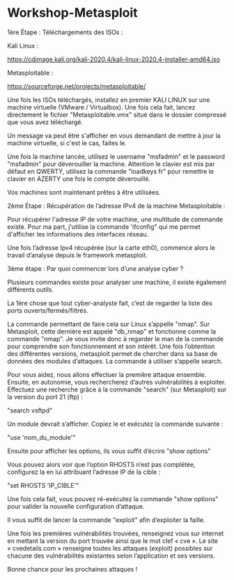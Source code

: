 # Workshop-Metasploit




1ère Étape : Téléchargements des ISOs :

Kali Linux :

https://cdimage.kali.org/kali-2020.4/kali-linux-2020.4-installer-amd64.iso

Metasploitable :

https://sourceforge.net/projects/metasploitable/

Une fois les ISOs téléchargés, installez en premier KALI LINUX sur une machine virtuelle (VMware / Virtualbox). 
Une fois cela fait, lancez directement le fichier "Metasploitable.vmx" situé dans le dossier compressé que vous avez téléchargé.

Un message va peut être s'afficher en vous demandant de mettre à jour la machine virtuelle, si c'est le cas, faites le.

Une fois la machine lancée, utilisez le username "msfadmin" et le password "msfadmin" pour déverouiller la machine. Attention le clavier est mis par défaut en QWERTY, utilisez la commande "loadkeys fr" pour remettre le clavier en AZERTY une fois le compte déverouillé.

Vos machines sont maintenant prêtes à être utilisées.




2ème Étape : Récupération de l’adresse IPv4 de la machine Metasploitable :

Pour récupérer l'adresse IP de votre machine, une multitude de commande existe. Pour ma part, j'utilise la commande 'ifconfig" qui me permet d'afficher les informations des interfaces réseau.

Une fois l’adresse Ipv4 récupérée (sur la carte eth0), commence alors le travail d’analyse depuis le framework metasploit.




3ème étape : Par quoi commencer lors d’une analyse cyber ?

Plusieurs commandes existe pour analyser une machine, il existe également différents outils. 

La 1ère chose que tout cyber-analyste fait, c’est de regarder la liste des ports ouverts/fermés/filtrés.

La commande permettant de faire cela sur Linux s’appelle "nmap".
Sur Metasploit, cette dernière est appelé "db_nmap" et fonctionne comme la commande "nmap". Je vous invite donc à regarder le man de la commande pour comprendre son fonctionnement et son intérêt.
Une fois l’obtention des différentes versions, metasploit permet de chercher dans sa base de données des modules d’attaques. La commande à utiliser s’appelle search.

Pour vous aidez, nous allons effectuer la première attaque ensemble. Ensuite, en autonomie, vous rechercherez d’autres vulnérabilités à exploiter.
Effectuez une recherche grâce à la commande "search" (sur Metasploit) sur la version du port 21 (ftp) :

"search vsftpd"

Un module devrait s’afficher. Copiez le et exécutez la commande suivante :

"use  'nom_du_module'"

Ensuite pour afficher les options, ils vous suffit d’écrire "show options"

Vous pouvez alors voir que l’option RHOSTS n’est pas complétée, configurez la en lui attribuant l’adresse IP de la cible :

"set RHOSTS 'IP_CIBLE'"

Une fois cela fait, vous pouvez ré-exécutez la commande "show options" pour valider la nouvelle configuration d’attaque.

Il vous suffit de lancer la commande "exploit" afin d’exploiter la faille.

Une fois les premières vulnérabilités trouvées, renseignez vous sur internet en mettant la version du port trouvée ainsi que le mot clef « cve ». Le site « cvedetails.com » renseigne toutes les attaques (exploit) possibles sur chacune des vulnérabilités existantes selon l’application et ses versions.

Bonne chance pour les prochaines attaques !
